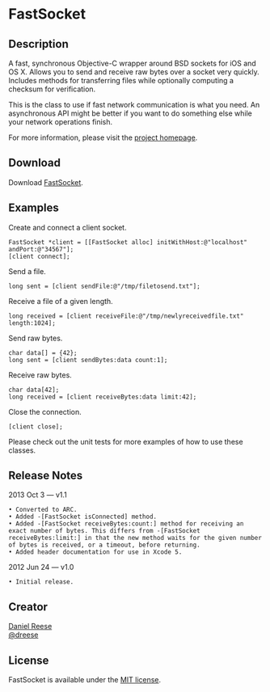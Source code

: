 FastSocket
===============

Description
---------------

A fast, synchronous Objective-C wrapper around BSD sockets for iOS and OS X. Allows
you to send and receive raw bytes over a socket very quickly. Includes methods for
transferring files while optionally computing a checksum for verification.

This is the class to use if fast network communication is what you need. An
asynchronous API might be better if you want to do something else while your network
operations finish.

For more information, please visit the [project homepage](http://github.com/dreese/fast-socket).

Download
---------------

Download [FastSocket](https://github.com/dreese/fast-socket/archive/master.zip).

Examples
---------------

Create and connect a client socket.

	FastSocket *client = [[FastSocket alloc] initWithHost:@"localhost" andPort:@"34567"];
	[client connect];

Send a file.

	long sent = [client sendFile:@"/tmp/filetosend.txt"];

Receive a file of a given length.

	long received = [client receiveFile:@"/tmp/newlyreceivedfile.txt" length:1024];

Send raw bytes.

	char data[] = {42};
	long sent = [client sendBytes:data count:1];

Receive raw bytes.

	char data[42];
	long received = [client receiveBytes:data limit:42];

Close the connection.

	[client close];

Please check out the unit tests for more examples of how to use these classes.

Release Notes
---------------

2013 Oct 3 — v1.1

	• Converted to ARC.
	• Added -[FastSocket isConnected] method.
	• Added -[FastSocket receiveBytes:count:] method for receiving an exact number of bytes. This differs from -[FastSocket receiveBytes:limit:] in that the new method waits for the given number of bytes is received, or a timeout, before returning.
	• Added header documentation for use in Xcode 5.

2012 Jun 24 — v1.0

	• Initial release.

Creator
---------------

[Daniel Reese](http://www.danandcheryl.com/)  
[@dreese](http://twitter.com/dreese)

License
---------------

FastSocket is available under the [MIT license](http://opensource.org/licenses/MIT).
